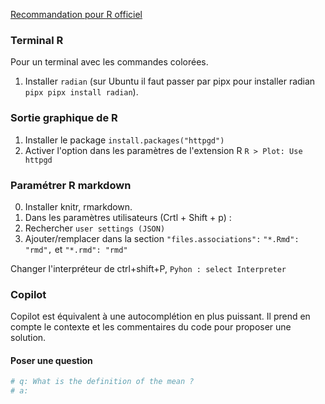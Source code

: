 [Recommandation pour R officiel](https://code.visualstudio.com/docs/languages/r)
### Terminal R

Pour un terminal avec les commandes colorées.

1. Installer `radian` (sur Ubuntu il faut passer par pipx pour installer radian `pipx pipx install radian`).

### Sortie graphique de R

1. Installer le package `install.packages("httpgd")`
2. Activer l'option dans les paramètres de l'extension R `R > Plot: Use httpgd`

### Paramétrer R markdown

0. Installer knitr, rmarkdown.
1. Dans les paramètres utilisateurs (Crtl + Shift + p) :
2. Rechercher `user settings (JSON)`
3. Ajouter/remplacer dans la section `"files.associations":`  `"*.Rmd": "rmd",` et `"*.rmd": "rmd"`

Changer l'interpréteur de ctrl+shift+P, `Pyhon : select Interpreter` 

### Copilot

Copilot est équivalent à une autocomplétion en plus puissant. Il prend en compte le contexte et les commentaires
du code pour proposer une solution.

#### Poser une question 

``` R
# q: What is the definition of the mean ?
# a:
```


